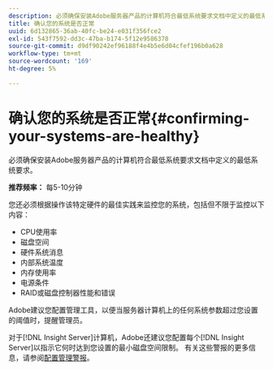 ```yaml
---
description: 必须确保安装Adobe服务器产品的计算机符合最低系统要求文档中定义的最低系统要求。
title: 确认您的系统是否正常
uuid: 6d132865-36ab-40fc-be24-e031f356fce2
exl-id: 543f7592-dd3c-47ba-b174-5f12e9586378
source-git-commit: d9df90242ef96188f4e4b5e6d04cfef196b0a628
workflow-type: tm+mt
source-wordcount: '169'
ht-degree: 5%

---
```


# 确认您的系统是否正常{#confirming-your-systems-are-healthy}

必须确保安装Adobe服务器产品的计算机符合最低系统要求文档中定义的最低系统要求。

**推荐频率：** 每5-10分钟

您还必须根据操作该特定硬件的最佳实践来监控您的系统，包括但不限于监控以下内容：

* CPU使用率
* 磁盘空间
* 硬件系统消息
* 内部系统温度
* 内存使用率
* 电源条件
* RAID或磁盘控制器性能和错误

Adobe建议您配置管理工具，以便当服务器计算机上的任何系统参数超过您设置的阈值时，提醒管理员。

对于[!DNL Insight Server]计算机，Adobe还建议您配置每个[!DNL Insight Server]以指示它何时达到您设置的最小磁盘空间限制。 有关这些警报的更多信息，请参阅[配置管理警报](../../../home/c-inst-svr/c-admin-inst-svr/t-config-adm-alrts.md#task-0858f588da4941aa9d4952f6592681aa)。
